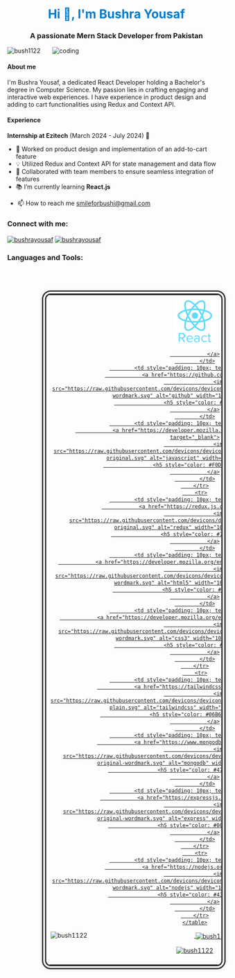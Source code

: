 <h1 align="center" style=" color: #007acc;">Hi 👋, I'm Bushra Yousaf</h1>
<h3 align="center">A passionate Mern Stack Developer  from Pakistan</h3>
<img align="right" alt="coding" width="400" src="https://static.wixstatic.com/media/b313a9_89ebec0c5f384c65a9551f0c1ec18ca9~mv2.gif" >

<p align="left"> <img src="https://komarev.com/ghpvc/?username=bush1122&label=Profile%20views&color=0e75b6&style=flat" alt="bush1122" /> </p>

<h4>About me</h4>
<p>I'm Bushra Yousaf, a dedicated React Developer holding a Bachelor's degree in Computer Science. My passion lies in crafting engaging and interactive web experiences. I have experience in product design and adding to cart functionalities using Redux and Context API.</p>

<h4>Experience</h4>
<p><strong>Internship at Ezitech</strong> (March 2024 - July 2024) 🏢</p>
<ul style="padding-left: 20px;">
    <li>🚀 Worked on product design and implementation of an add-to-cart feature</li>
    <li>💡 Utilized Redux and Context API for state management and data flow</li>
    <li>🤝 Collaborated with team members to ensure seamless integration of features</li>
    <li>📚 I’m currently learning <strong>React.js</strong></li>
</ul>

- 📫 How to reach me <a href="mailto:smileforbushi@gmail.com">smileforbushi@gmail.com</a>

<h3 align="left">Connect with me:</h3>
<p align="left">
<a href="https://www.linkedin.com/in/bushra-yousaf-9b6675240" target="_blank"><img align="center" src="https://raw.githubusercontent.com/rahuldkjain/github-profile-readme-generator/master/src/images/icons/Social/linked-in-alt.svg" alt="bushrayousaf" height="30" width="40" /></a>
<a href="https://www.facebook.com/ahnhi.malik/" target="_blank"><img align="center" src="https://raw.githubusercontent.com/rahuldkjain/github-profile-readme-generator/master/src/images/icons/Social/facebook.svg" alt="bushrayousaf" height="30" width="40" /></a>
</p>

<h3 align="left">Languages and Tools:</h3>

<div style="text-align: center; padding: 40px;">
    <table style="border: 10px double #333; border-radius: 20px; box-shadow: 0 0 10px rgba(0, 0, 0, 0.1); margin: 10px 40px;">
        <tr>
            <td style="padding: 10px; text-align: center;">
                <a href="https://reactjs.org/" target="_blank">
                    <img src="https://raw.githubusercontent.com/devicons/devicon/master/icons/react/react-original-wordmark.svg" alt="react" width="100" height="100"/>
                 
                </a>
            </td>
            <td style="padding: 10px; text-align: center;">
                <a href="https://github.com/" target="_blank">
                    <img src="https://raw.githubusercontent.com/devicons/devicon/master/icons/github/github-original-wordmark.svg" alt="github" width="100" height="100"/>
                    <h5 style="color: #333;">GitHub</h5>
                </a>
            </td>
            <td style="padding: 10px; text-align: center;">
                <a href="https://developer.mozilla.org/en-US/docs/Web/JavaScript" target="_blank">
                    <img src="https://raw.githubusercontent.com/devicons/devicon/master/icons/javascript/javascript-original.svg" alt="javascript" width="100" height="100"/>
                    <h5 style="color: #F0DB4F;">JavaScript</h5>
                </a>
            </td>
        </tr>
        <tr>
            <td style="padding: 10px; text-align: center;">
                <a href="https://redux.js.org/" target="_blank">
                    <img src="https://raw.githubusercontent.com/devicons/devicon/master/icons/redux/redux-original.svg" alt="redux" width="100" height="100"/>
                    <h5 style="color: #764ABC;">Redux</h5>
                </a>
            </td>
            <td style="padding: 10px; text-align: center;">
                <a href="https://developer.mozilla.org/en-US/docs/Web/HTML" target="_blank">
                    <img src="https://raw.githubusercontent.com/devicons/devicon/master/icons/html5/html5-original-wordmark.svg" alt="html5" width="100" height="100"/>
                    <h5 style="color: #E34C26;">HTML</h5>
                </a>
            </td>
            <td style="padding: 10px; text-align: center;">
                <a href="https://developer.mozilla.org/en-US/docs/Web/CSS" target="_blank">
                    <img src="https://raw.githubusercontent.com/devicons/devicon/master/icons/css3/css3-original-wordmark.svg" alt="css3" width="100" height="100"/>
                    <h5 style="color: #1572B6;">CSS</h5>
                </a>
            </td>
        </tr>
        <tr>
            <td style="padding: 10px; text-align: center;">
                <a href="https://tailwindcss.com/" target="_blank">
                    <img src="https://raw.githubusercontent.com/devicons/devicon/master/icons/tailwindcss/tailwindcss-plain.svg" alt="tailwindcss" width="100" height="100"/>
                    <h5 style="color: #06B6D4;">Tailwind CSS</h5>
                </a>
            </td>
            <td style="padding: 10px; text-align: center;">
                <a href="https://www.mongodb.com/" target="_blank">
                    <img src="https://raw.githubusercontent.com/devicons/devicon/master/icons/mongodb/mongodb-original-wordmark.svg" alt="mongodb" width="100" height="100"/>
                    <h5 style="color: #47A248;">MongoDB</h5>
                </a>
            </td>
            <td style="padding: 10px; text-align: center;">
                <a href="https://expressjs.com/" target="_blank">
                    <img src="https://raw.githubusercontent.com/devicons/devicon/master/icons/express/express-original-wordmark.svg" alt="express" width="100" height="100"/>
                    <h5 style="color: #000;">Express.js</h5>
                </a>
            </td>
        </tr>
        <tr>
            <td style="padding: 10px; text-align: center;">
                <a href="https://nodejs.org/" target="_blank">
                    <img src="https://raw.githubusercontent.com/devicons/devicon/master/icons/nodejs/nodejs-original-wordmark.svg" alt="nodejs" width="100" height="100"/>
                    <h5 style="color: #43853D;">Node.js</h5>
                </a>
            </td>
        </tr>
    </table>
</div>



<p><img align="left" src="https://github-readme-stats.vercel.app/api/top-langs?username=bush1122&show_icons=true&locale=en&layout=compact" alt="bush1122" /></p>

<p>&nbsp;<img align="center" src="https://github-readme-stats.vercel.app/api?username=bush1122&show_icons=true&locale=en" alt="bush1122" /></p>

<p><img align="center" src="https://github-readme-streak-stats.herokuapp.com/?user=bush1122&" alt="bush1122" /></p>


